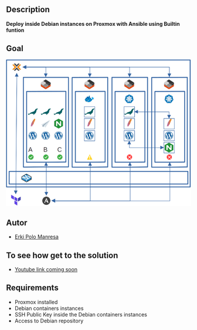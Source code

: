 ## Description
**Deploy inside Debian instances on Proxmox with Ansible using Builtin funtion**

## Goal
![Logo](Objetivo.png)

## Autor
* [Erki Polo Manresa](https://linkedin.com/in/erkipolo)

## To see how get to the solution
* [Youtube link coming soon](Próximamente)

## Requirements
- Proxmox installed
- Debian containers instances
- SSH Public Key inside the Debian containers instances
- Access to Debian repository
